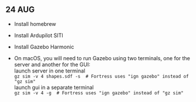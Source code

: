 ## 24 AUG
- Install homebrew  
- Install Ardupilot SITl  
- Install Gazebo Harmonic   

- On macOS, you will need to run Gazebo using two terminals, one for the server and another for the GUI:  
launch server in one terminal  
`gz sim -v 4 shapes.sdf -s  # Fortress uses "ign gazebo" instead of "gz sim"`    
launch gui in a separate terminal  
`gz sim -v 4 -g  # Fortress uses "ign gazebo" instead of "gz sim"`
